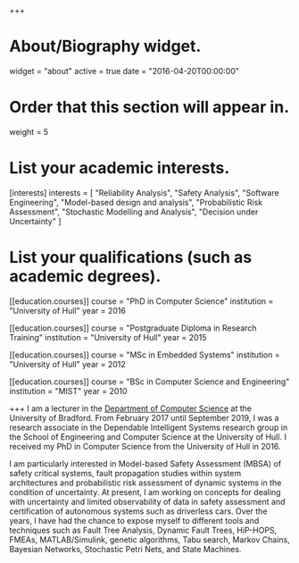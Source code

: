 +++
# About/Biography widget.
widget = "about"
active = true
date = "2016-04-20T00:00:00"

# Order that this section will appear in.
weight = 5

# List your academic interests.
[interests]
  interests = [
    "Reliability Analysis",
    "Safety Analysis",
    "Software Engineering",
    "Model-based design and analysis",
    "Probabilistic Risk Assessment",
    "Stochastic Modelling and Analysis",
	"Decision under Uncertainty"
  ]

# List your qualifications (such as academic degrees).
[[education.courses]]
  course = "PhD in Computer Science"
  institution = "University of Hull"
  year = 2016

  [[education.courses]]
    course = "Postgraduate Diploma in Research Training"
    institution = "University of Hull"
    year = 2015

[[education.courses]]
  course = "MSc in Embedded Systems"
  institution = "University of Hull"
  year = 2012

[[education.courses]]
  course = "BSc in Computer Science and Engineering"
  institution = "MIST"
  year = 2010

+++
I am a lecturer in the [Department of Computer Science](https://www.bradford.ac.uk/ei/computer-science/) at the University of Bradford. From February 2017 until September 2019, I was a research associate in the Dependable Intelligent Systems research group in the School of Engineering and Computer Science at the University of Hull. I received my PhD in Computer Science from the University of Hull in 2016.

I am particularly interested in Model-based Safety Assessment (MBSA) of safety critical systems, fault propagation studies within system architectures and probabilistic risk assessment of dynamic systems in the condition of uncertainty. At present, I am working on concepts for dealing with uncertainty and limited observability of data in safety assessment and certification of autonomous systems such as driverless cars. Over the years, I have had the chance to expose myself to different tools and techniques such as Fault Tree Analysis, Dynamic Fault Trees, HiP-HOPS, FMEAs, MATLAB/Simulink, genetic algorithms, Tabu search, Markov Chains, Bayesian Networks, Stochastic Petri Nets, and State Machines.

